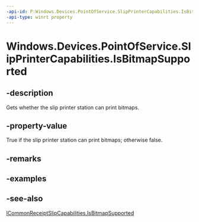 ```yaml
---
-api-id: P:Windows.Devices.PointOfService.SlipPrinterCapabilities.IsBitmapSupported
-api-type: winrt property
---
```


<!-- Property syntax
public bool IsBitmapSupported { get; }
-->

# Windows.Devices.PointOfService.SlipPrinterCapabilities.IsBitmapSupported

## -description
Gets whether the slip printer station can print bitmaps.

## -property-value
True if the slip printer station can print bitmaps; otherwise false.

## -remarks

## -examples

## -see-also
[ICommonReceiptSlipCapabilities.IsBitmapSupported](icommonreceiptslipcapabilities_isbitmapsupported.md)